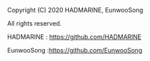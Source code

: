 Copyright (C) 2020 HADMARINE, EunwooSong

All rights reserved.

HADMARINE : https://github.com/HADMARINE

EunwooSong :https://github.com/EunwooSong
